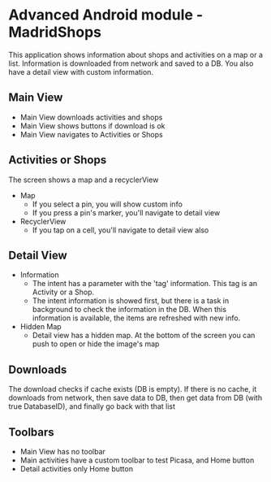 # Advanced Android module - MadridShops

This application shows information about shops and activities on a map or a list.
Information is downloaded from network and saved to a DB.
You also have a detail view with custom information.

## Main View
- Main View downloads activities and shops
- Main View shows buttons if download is ok
- Main View navigates to Activities or Shops

## Activities or Shops
The screen shows a map and a recyclerView
- Map
	- If you select a pin, you will show custom info
	- If you press a pin's marker, you'll navigate to detail view
- RecyclerView
	- If you tap on a cell, you'll navigate to detail view also

## Detail View
- Information
	- The intent has a parameter with the 'tag' information. This tag is an Activity or a Shop.
	- The intent information is showed first, but there is a task in background to check the information in the DB. When this information is available, the items are refreshed with new info.
- Hidden  Map
	- Detail view has a hidden map. At the bottom of the screen you can push to open or hide the image's map

## Downloads
The download checks if cache exists (DB is empty). If there is no cache, it downloads from network, then save data to DB, then get data from DB (with true DatabaseID), and finally go back with that list

## Toolbars
- Main View has no toolbar
- Main activities have a custom toolbar to test Picasa, and Home button
- Detail activities only Home button
